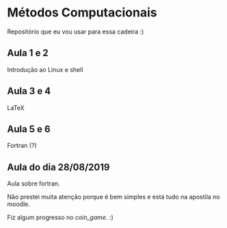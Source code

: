 # Métodos Computacionais
Repositório que eu vou usar para essa cadeira :)

## Aula 1 e 2
Introdução ao Linux e shell

## Aula 3 e 4
LaTeX

## Aula 5 e 6
Fortran (?)

## Aula do dia 28/08/2019
Aula sobre fortran.

Não prestei muita atenção porque é bem simples e está tudo na apostila no moodle.

Fiz algum progresso no _coin\_game_. :)

